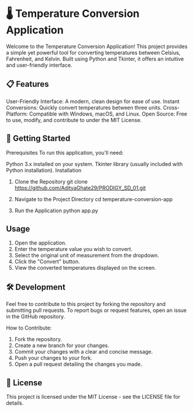# 🌡️ Temperature Conversion Application
Welcome to the Temperature Conversion Application! This project provides a simple yet powerful tool for converting temperatures between Celsius, Fahrenheit, and Kelvin. Built using Python and Tkinter, it offers an intuitive and user-friendly interface.

## 📋 Features
User-Friendly Interface: A modern, clean design for ease of use.
Instant Conversions: Quickly convert temperatures between three units.
Cross-Platform: Compatible with Windows, macOS, and Linux.
Open Source: Free to use, modify, and contribute to under the MIT License.

## 🚀 Getting Started
Prerequisites
To run this application, you'll need:

Python 3.x installed on your system.
Tkinter library (usually included with Python installation).
Installation
1. Clone the Repository
git clone https://github.com/AdityaGhate29/PRODIGY_SD_01.git

2. Navigate to the Project Directory
cd temperature-conversion-app

3. Run the Application
python app.py

## Usage
1. Open the application.
2. Enter the temperature value you wish to convert.
3. Select the original unit of measurement from the dropdown.
4. Click the "Convert" button.
5. View the converted temperatures displayed on the screen.

## 🛠️ Development
Feel free to contribute to this project by forking the repository and submitting pull requests. To report bugs or request features, open an issue in the GitHub repository.

How to Contribute:
1. Fork the repository.
2. Create a new branch for your changes.
3. Commit your changes with a clear and concise message.
4. Push your changes to your fork.
5. Open a pull request detailing the changes you made.

## 📜 License
This project is licensed under the MIT License - see the LICENSE file for details.


